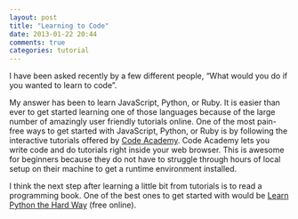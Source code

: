 ```yaml
---
layout: post
title: "Learning to Code"
date: 2013-01-22 20:44
comments: true
categories: tutorial
---
```


I have been asked recently by a few different people, “What would you do if you wanted to learn to code”.

My answer has been to learn JavaScript, Python, or Ruby. It is easier than ever to get started learning one of those languages because of the large number of amazingly user friendly tutorials online. One of the most pain-free ways to get started with JavaScript, Python, or Ruby is by following the interactive tutorials offered by [Code Academy](http://www.codecademy.com/learn). Code Academy lets you write code and do tutorials right inside your web browser. This is awesome for beginners because they do not have to struggle through hours of local setup on their machine to get a runtime environment installed. 

I think the next step after learning a little bit from tutorials is to read a programming book. One of the best ones to get started with would be [Learn Python the Hard Way](http://learnpythonthehardway.org/book/) (free online).

